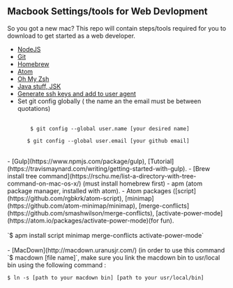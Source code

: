 ## Macbook Settings/tools for Web Devlopment 
So you got a new mac? This repo will contain steps/tools required for you to download to get started as a web developer.

 - [NodeJS](https://nodejs.org/en/download/)
 - [Git](https://git-scm.com/download/mac)
 - [Homebrew](http://brew.sh/)
 - [Atom](https://atom.io/)
 - [Oh My Zsh](https://github.com/robbyrussell/oh-my-zsh)
 - [Java stuff, JSK](http://www.oracle.com/technetwork/java/javase/downloads/index-jsp-138363.html)
 - [Generate ssh keys and add to user agent](https://help.github.com/articles/generating-a-new-ssh-key-and-adding-it-to-the-ssh-agent/)
 - Set git config globally ( the name an the email must be between quotations)<br>
 	<br>
 	```
 		$ git config --global user.name [your desired name]
 	 ```
 	 ```
 	 	$ git config --global user.email [your github email]
 	 ```
 <br>	 
 - [Gulp](https://www.npmjs.com/package/gulp), [Tutorial](https://travismaynard.com/writing/getting-started-with-gulp).
 - [Brew install tree command](https://rschu.me/list-a-directory-with-tree-command-on-mac-os-x/) (must install homebrew first)
 - apm (atom package manager, installed with atom).
 - Atom packages ([script](https://github.com/rgbkrk/atom-script), [minimap](https://github.com/atom-minimap/minimap), [merge-conflicts](https://github.com/smashwilson/merge-conflicts), [activate-power-mode](https://atom.io/packages/activate-power-mode)(for fun).<br>
 <br>
    `$ apm install script minimap merge-conflicts activate-power-mode`
 <br>
 <br>
 - [MacDown](http://macdown.uranusjr.com/) (in order to use this command `$ macdown [file name]`, make sure you link the macdown bin to usr/local bin using the following command :
 
  ``$ ln -s [path to your macdown bin] [path to your usr/local/bin]
  `` 
  <br>
